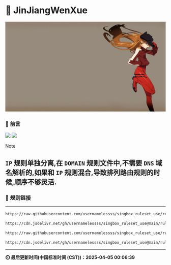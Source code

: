 
# 🧸 JinJiangWenXue
![](https://raw.githubusercontent.com/usernamelessss/picture-bed/main/images/202504042256831.jpg)
### 📣 前言
![](https://shields.io/badge/-移除重复规则-ff69b4) ![](https://shields.io/badge/-IP&nbsp;规则单独存放不与&nbsp;DOMAIN&nbsp;等混合-green)
> [!NOTE]
**`IP` 规则单独分离,在 `DOMAIN` 规则文件中,不需要 `DNS` 域名解析的,如果和 `IP` 规则混合,导致排列路由规则的时候,顺序不够灵活.**
---

###  🔗 规则链接
---

```url
https://raw.githubusercontent.com/usernamelessss/singbox_ruleset_use/refs/heads/main/rule/JinJiangWenXue/JinJiangWenXue_No_IP.json
```

```url
https://cdn.jsdelivr.net/gh/usernamelessss/singbox_ruleset_use@main/rule/JinJiangWenXue/JinJiangWenXue_No_IP.json
```

```url
https://raw.githubusercontent.com/usernamelessss/singbox_ruleset_use/refs/heads/main/rule/JinJiangWenXue/JinJiangWenXue_No_IP.srs
```

```url
https://cdn.jsdelivr.net/gh/usernamelessss/singbox_ruleset_use@main/rule/JinJiangWenXue/JinJiangWenXue_No_IP.srs
```

---
**⏲️ 最后更新时间(中国标准时间 (CST))：2025-04-05 00:06:39**